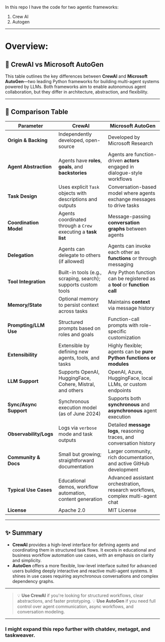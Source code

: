 In this repo I have the code for two agentic frameworks:

1) Crew AI
2) Autogen

----
# Overview:

## 🤖 CrewAI vs Microsoft AutoGen

This table outlines the key differences between **CrewAI** and **Microsoft AutoGen**—two leading Python frameworks for building multi-agent systems powered by LLMs. Both frameworks aim to enable autonomous agent collaboration, but they differ in architecture, abstraction, and flexibility.

---

## 🧩 Comparison Table

| **Parameter**          | **CrewAI**                                                     | **Microsoft AutoGen**                                                          |
| ---------------------- | -------------------------------------------------------------- | ------------------------------------------------------------------------------ |
| **Origin & Backing**   | Independently developed, open-source                           | Developed by Microsoft Research                                                |
| **Agent Abstraction**  | Agents have **roles**, **goals**, and **backstories**          | Agents are function-driven **actors** engaged in dialogue-style workflows      |
| **Task Design**        | Uses explicit `Task` objects with descriptions and outputs     | Conversation-based model where agents exchange messages to drive tasks         |
| **Coordination Model** | Agents coordinated through a `Crew` executing a **task list**  | Message-passing **conversation graphs** between agents                         |
| **Delegation**         | Agents can delegate to others (if allowed)                     | Agents can invoke each other as **functions** or through messaging             |
| **Tool Integration**   | Built-in tools (e.g., scraping, search); supports custom tools | Any Python function can be registered as a **tool** or **function call**       |
| **Memory/State**       | Optional memory to persist context across tasks                | Maintains **context** via message history                                      |
| **Prompting/LLM Use**  | Structured prompts based on roles and goals                    | Function-call prompts with role-specific customization                         |
| **Extensibility**      | Extensible by defining new agents, tools, and tasks            | Highly flexible; agents can be **pure Python functions or modules**            |
| **LLM Support**        | Supports OpenAI, HuggingFace, Cohere, Mistral, and others      | OpenAI, Azure, HuggingFace, local LLMs, or custom endpoints                    |
| **Sync/Async Support** | Synchronous execution model (as of June 2024)                  | Supports both **synchronous** and **asynchronous** agent execution             |
| **Observability/Logs** | Logs via `verbose` mode and task outputs                       | Detailed **message logs**, reasoning traces, and conversation history          |
| **Community & Docs**   | Small but growing; straightforward documentation               | Larger community, rich documentation, and active GitHub development            |
| **Typical Use Cases**  | Educational demos, workflow automation, content generation     | Advanced assistant orchestration, research workflows, complex multi-agent chat |
| **License**            | Apache 2.0                                                     | MIT License                                                                    |

---

## ✨ Summary

* **CrewAI** provides a high-level interface for defining agents and coordinating them in structured task flows. It excels in educational and business workflow automation use cases, with an emphasis on clarity and simplicity.
* **AutoGen** offers a more flexible, low-level interface suited for advanced users building deeply interactive and reactive multi-agent systems. It shines in use cases requiring asynchronous conversations and complex dependency graphs.

---

> 💡 **Use CrewAI** if you're looking for structured workflows, clear abstractions, and faster prototyping.
> 💡 **Use AutoGen** if you need full control over agent communication, async workflows, and conversation modeling.

---

### I might expand this repo further with chatdev, metagpt, and taskweaver.




